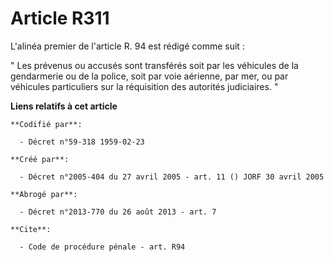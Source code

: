 # Article R311

L'alinéa premier de l'article R. 94 est rédigé comme suit : 

" Les prévenus ou accusés sont transférés soit par les véhicules de la gendarmerie ou de la police, soit par voie aérienne,
par mer, ou par véhicules particuliers sur la réquisition des autorités judiciaires. "

**Liens relatifs à cet article**

	**Codifié par**:

	  - Décret n°59-318 1959-02-23

	**Créé par**:

	  - Décret n°2005-404 du 27 avril 2005 - art. 11 () JORF 30 avril 2005

	**Abrogé par**:

	  - Décret n°2013-770 du 26 août 2013 - art. 7

	**Cite**:

	  - Code de procédure pénale - art. R94
